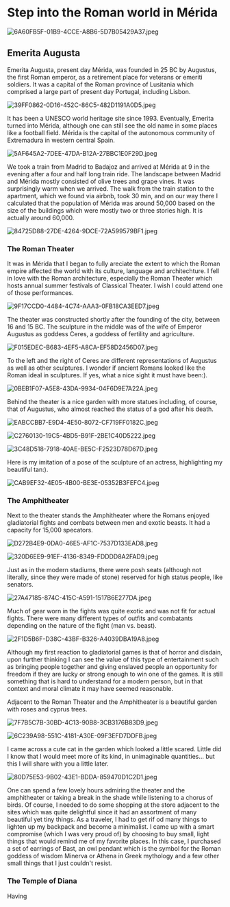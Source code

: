# Step into the Roman world in Mérida

![6A60FB5F-01B9-4CCE-A8B6-5D7B05429A37.jpeg](https://steemitimages.com/DQmc6N8KfBtrNXxjQ4otZv27MMMKaJVgbL3QoMvPbbDnk7V/6A60FB5F-01B9-4CCE-A8B6-5D7B05429A37.jpeg)

## Emerita Augusta
Emerita Augusta, present day Mérida, was founded in 25 BC by Augustus, the first Roman emperor, as a retirement place for veterans or emeriti soldiers. It was a capital of the Roman province of Lusitania which comprised a large part of present day Portugal, including Lisbon. 

![39FF0862-0D16-452C-86C5-482D1191A0D5.jpeg](https://steemitimages.com/DQmaUHp4a5ayER6eMUbBHu8GP8YHW82kELKhypxJLce5sY8/39FF0862-0D16-452C-86C5-482D1191A0D5.jpeg)

It has been a UNESCO world heritage site since 1993. Eventually, Emerita turned into Mérida, although one can still see the old name in some places like a football field. Mérida is the capital of the autonomous community of Extremadura in western central Spain.

![5AF645A2-7DEE-47DA-B12A-27BBC1E0F29D.jpeg](https://steemitimages.com/DQmeMRMsQHumBrvPJXU8yEhfxrmPj7eXNVUeiXFLAB77F2o/5AF645A2-7DEE-47DA-B12A-27BBC1E0F29D.jpeg)

We took a train from Madrid to Badajoz and arrived at Mérida at 9 in the evening after a four and half long train ride. The landscape between Madrid and Mérida mostly consisted of olive trees and grape vines. It was surprisingly warm when we arrived. The walk from the train station to the apartment, which we found via airbnb, took 30 min, and on our way there I calculated that the population of Mérida was around 50,000 based on the size of the buildings which were mostly two or three stories high. It is actually around 60,000.

![84725D88-27DE-4264-9DCE-72A599579BF1.jpeg](https://steemitimages.com/DQmUS3zdFEhxY95xW4m9C1KkimKXcsix9PD7Y43rTaxyYWu/84725D88-27DE-4264-9DCE-72A599579BF1.jpeg)

### The Roman Theater

It was in Mérida that I began to fully areciate the extent to which the Roman empire affected the world with its culture, language and architechture. I fell in love with the Roman architecture, especially the Roman Theater which hosts annual summer festivals of Classical Theater. I wish I could attend one of those performances.

![9F17CCD0-4484-4C74-AAA3-0FB18CA3EED7.jpeg](https://steemitimages.com/DQmNmFfv83UQ2TcaDKxH1rJXD5WWAvaK1zxH4hnzXGeVZC6/9F17CCD0-4484-4C74-AAA3-0FB18CA3EED7.jpeg)

The theater was constructed shortly after the founding of the city, between 16 and 15 BC. The sculpture in the middle was of the wife of Emperor Augustus as goddess Ceres, a goddess of fertility and agriculture.

![F015EDEC-B683-4EF5-A8CA-EF58D2456D07.jpeg](https://steemitimages.com/DQmR2dcfFK6HYA7pZXyScbSgcC672sC1CzhYHx7Rvkzh4jt/F015EDEC-B683-4EF5-A8CA-EF58D2456D07.jpeg)

To the left and the right of Ceres are different representations of Augustus as well as other sculptures. I wonder if ancient Romans looked like the Roman ideal in sculptures. If yes, what a nice sight it must have been:).

![0BEB1F07-A5E8-43DA-9934-04F6D9E7A22A.jpeg](https://steemitimages.com/DQmZjEaoSywiXv3UezgnSWcgGiqjK3cp4hQwsNEbARLsMNF/0BEB1F07-A5E8-43DA-9934-04F6D9E7A22A.jpeg)

Behind the theater is a nice garden with more statues including, of course, that of Augustus, who almost reached the status of a god after his death.

![EABCCBB7-E9D4-4E50-8072-CF719FF0182C.jpeg](https://steemitimages.com/DQmZptGxCYWxyiGnBr2DzXU3SwTLbxFVHGkafQ2qyaLXvgr/EABCCBB7-E9D4-4E50-8072-CF719FF0182C.jpeg)

![C2760130-19C5-4BD5-B91F-2BE1C40D5222.jpeg](https://steemitimages.com/DQmbNrdAiuiD3NCEyawyEYYPHoJYTBqrQ6EvNNv2C8hXTNP/C2760130-19C5-4BD5-B91F-2BE1C40D5222.jpeg)

![3C48D518-7918-40AE-BE5C-F2523D78D67D.jpeg](https://steemitimages.com/DQmdMPerg3nM4t4LXgFng5gCF45L4zE3r8FjWNV6mvxw4eY/3C48D518-7918-40AE-BE5C-F2523D78D67D.jpeg)

Here is my imitation of a pose of the sculpture of an actress, highlighting my beautiful tan:).

![CAB9EF32-4E05-4B00-BE3E-05352B3FEFC4.jpeg](https://steemitimages.com/DQmU7k7nJ82qF5AbCARyRadWo5odzixq1TpSje9qGhREtLr/CAB9EF32-4E05-4B00-BE3E-05352B3FEFC4.jpeg)

### The Amphitheater

Next to the theater stands the Amphitheater where the Romans enjoyed gladiatorial fights and combats between men and exotic beasts. It had a capacity for 15,000 specators.

![D272B4E9-0DA0-46E5-AF1C-7537D133EAD8.jpeg](https://steemitimages.com/DQmcgw2FSnyvDk3FufidjV2ALMpxvodQGSbwhQhF67iokjw/D272B4E9-0DA0-46E5-AF1C-7537D133EAD8.jpeg)

![320D6EE9-91EF-4136-8349-FDDDD8A2FAD9.jpeg](https://steemitimages.com/DQmSqDAzHxc3oBJn2qZMLKMbLvEakFGhWGgriDrEG4e4DQA/320D6EE9-91EF-4136-8349-FDDDD8A2FAD9.jpeg)

Just as in the modern stadiums, there were posh seats (although not literally, since they were made of stone) reserved for high status people, like senators.

![27A47185-874C-415C-A591-1517B6E277DA.jpeg](https://steemitimages.com/DQmWwPav3ipiVvJTw1vNUibMAnq9uBXaQdHX5TNaxE9LsxA/27A47185-874C-415C-A591-1517B6E277DA.jpeg)

Much of gear worn in the fights was quite exotic and was not fit for actual fights. There were many different types of outfits and combatants depending on the nature of the fight (man vs. beast).

![2F1D5B6F-D38C-43BF-B326-A4039DBA19A8.jpeg](https://steemitimages.com/DQmTg4rNbYSBRQEXY1Yk7Y8MHd4MMPksHeSHrN6xvPRiwp9/2F1D5B6F-D38C-43BF-B326-A4039DBA19A8.jpeg)

Although my first reaction to gladiatorial games is that of horror and disdain, upon further thinking I can see the value of this type of entertainment such as bringing people together and giving enslaved people an opportunity for freedom if they are lucky or strong enough to win one of the games. It is still something that is hard to understand for a modern person, but in that context and moral climate it may have seemed reasonable.

Adjacent to the Roman Theater and the Amphitheater is a beautiful garden with roses and cyprus trees. 

![7F7B5C7B-30BD-4C13-90B8-3CB3176B83D9.jpeg](https://steemitimages.com/DQmUsJTRGgY7B4LaEYXzh8opYnv7ikx2RSyRixKPqzh9ino/7F7B5C7B-30BD-4C13-90B8-3CB3176B83D9.jpeg)

![6C239A98-551C-4181-A30E-09F3EFD7DDFB.jpeg](https://steemitimages.com/DQmSqdW3KgSfEBaDqmtQV8JFhc4iUuF6o3Hk4uY5M6bub39/6C239A98-551C-4181-A30E-09F3EFD7DDFB.jpeg)

I came across a cute cat in the garden which looked a little scared. Little did I know that I would meet more of its kind, in unimaginable quantities... but this I will share with you a little later. 

![80D75E53-9B02-43E1-BDDA-859470D1C2D1.jpeg](https://steemitimages.com/DQmd6XPUv6s3DV8hNs3X3YdZoNtRLf3c7r8M3bAxEu1noh8/80D75E53-9B02-43E1-BDDA-859470D1C2D1.jpeg) 

One can spend a few lovely hours admiring the theater and the amphitheater or taking a break in the shade while listening to a chorus of birds. Of course, I needed to do some shopping at the store adjacent to the sites which was quite delightful since it had an assortment of many beautiful yet tiny things. As a traveler, I had to get rif od many things to lighten up my backpack and become a minimalist. I came up with a smart compromise (which I was very proud of) by choosing to buy small, light things that would remind me of my favorite places. In this case, I purchased a set of earrings of Bast, an owl pendant which is the symbol for the Roman goddess of wisdom Minerva or Athena in Greek mythology and a few other small things that I just couldn't resist. 

### The Temple of Diana

Having 




